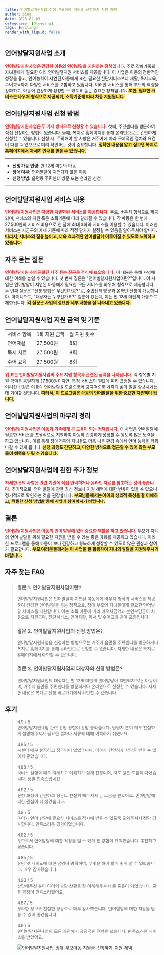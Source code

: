 ```yaml
---
title: 언어발달지원사업 장애 부모아동 지원금 신청하기 지원 혜택
author: bing
date: 2025-02-03
categories: [Blogging]
tags: [writing]
render_with_liquid: false
---
```



<h2 id='언어발달지원사업_소개'>언어발달지원사업 소개</h2>

<p><b><span style="color: #ee2323;">언어발달지원사업은 건강한 아동의 언어발달을 지원하는 정책입니다.</span></b> 주로 장애가족의 자녀들에게 필요한 여러 언어발달지원 서비스를 제공합니다. 이 사업은 아동의 전반적인 성장을 돕고, 언어능력이 지연된 아동에게 또한 필요한 진단서비스부터 재활, 독서교육, 수어교육까지 다양한 서비스를 포함하고 있습니다. 이러한 서비스를 통해 부모의 역량을 강화하고, 아동이 건강하게 성장할 수 있도록 돕는 중요한 정책입니다. <b><span style="background-color: #ffe066;">또한, 필요한 서비스는 바우처 형식으로 제공되며, 소득기준에 따라 차등 지원됩니다.</span></b></p>

<h2 id='서비스_신청방법'>언어발달지원사업 신청 방법</h2>

<p><b><span style="color: #ee2323;">언어발달지원사업은 두 가지 방식으로 신청할 수 있습니다.</span></b> 첫째, 주민센터를 방문하여 직접 신청하는 방법이 있습니다. 둘째, 복지로 홈페이지를 통해 온라인으로도 간편하게 신청할 수 있습니다. 신청 시, 주의해야 할 사항은 거주지에 따라 구체적인 절차와 요건이 다를 수 있으므로 미리 확인하는 것이 중요합니다. <b><span style="background-color: #ffe066;">정확한 내용을 알고 싶으면 복지로 홈페이지에서 자세히 안내를 받을 수 있습니다.</span></b></p>

<hr />

<ul>
    <li><b>신청 가능 연령:</b> 만 12세 미만의 아동</li>
    <li><b>장애 여부:</b> 언어발달이 지연되지 않은 아동</li>
    <li><b>신청 방법:</b> 읍면동 주민센터 방문 또는 온라인 신청</li>
</ul>

<hr />

<h2 id='서비스_내용'>언어발달지원사업 서비스 내용</h2>

<p><b><span style="color: #ee2323;">언어발달지원사업은 다양한 차별화된 서비스를 제공합니다.</span></b> 주로, 바우처 형식으로 제공되며, 서비스의 지원 폭은 소득기준에 따라 달라질 수 있습니다. 각 아동은 한 번에 27,500원의 서비스 비용으로 한 달에 최대 8회의 서비스를 이용할 수 있습니다. 이러한 서비스는 시군구의 자체 기준에 따라 적정 단가가 설정될 수 있음을 알아두셔야 합니다. <b><span style="background-color: #ffe066;">따라서, 서비스의 질을 높이고, 더욱 효과적인 언어발달이 이루어질 수 있도록 노력하고 있습니다.</span></b></p>

<h2 id='자주_묻는_질문'>자주 묻는 질문</h2>

<p><b><span style="color: #ee2323;">언어발달지원사업 관련된 자주 묻는 질문을 정리해 보았습니다.</span></b> 이 내용을 통해 사업에 대한 이해를 높일 수 있습니다. 첫 번째 질문은 "언어발달지원사업이란?"입니다. 이 사업은 언어발달이 지연된 아동에게 필요한 모든 서비스를 바우처 형식으로 제공합니다. 두 번째 질문은 "신청 방법은 무엇인가요?"로, 주민센터 방문과 온라인 신청이 가능합니다. 마지막으로, "대상자는 누구인가요?" 질문이 있는데, 이는 만 12세 미만의 아동으로 제한됩니다. <b><span style="background-color: #ffe066;">각 질문은 사업의 중요한 세부 사항을 잘 나타내고 있습니다.</span></b></p>

<h2 id='지원_금액'>언어발달지원사업 지원 금액 및 기준</h2>

<table>
    <tr>
        <td>서비스 항목</td>
        <td>1회 지원 금액</td>
        <td>월 지원 횟수</td>
    </tr>
    <tr>
        <td>언어재활</td>
        <td>27,500원</td>
        <td>8회</td>
    </tr>
    <tr>
        <td>독서 치료</td>
        <td>27,500원</td>
        <td>8회</td>
    </tr>
    <tr>
        <td>수어 교육</td>
        <td>27,500원</td>
        <td>8회</td>
    </tr>
</table>

<p><b><span style="color: #ee2323;">위 표는 언어발달지원사업의 주요 지원 항목과 관련된 금액을 나타냅니다.</span></b> 각 항목별 지원 금액은 동일하게 27,500원이지만, 특정 서비스의 필요에 따라 조정될 수 있습니다. 이러한 지원은 아동의 언어발달을 도움으로써 궁극적으로 가족의 삶의 질을 향상시키는데 기여할 것입니다. <b><span style="background-color: #ffe066;">따라서, 이 프로그램은 아동의 언어발달을 위한 중요한 지원책이 됩니다.</span></b></p>

<h2 id='마무리_정리'>언어발달지원사업의 마무리 정리</h2>

<p><b><span style="color: #ee2323;">언어발달지원사업은 아동과 가족에게 큰 도움이 되는 정책입니다.</span></b> 이 사업은 언어발달에 필요한 서비스를 포괄적으로 지원하여 아동이 건강하게 성장할 수 있도록 많은 노력을 하고 있습니다. 이를 통해 장애가족의 자녀들도 더욱 나은 환경 속에서 언어 능력을 키워나갈 수 있게 됩니다. <b><span style="background-color: #ffe066;">신청 과정도 간단하고, 다양한 방식으로 접근할 수 있어 많은 부모들이 혜택을 누릴 수 있습니다.</span></b></p>

<h2 id='추가_정보'>언어발달지원사업에 관한 추가 정보</h2>

<p><b><span style="color: #ee2323;">자세한 문의 사항은 관련 기관에 직접 연락하거나 온라인 자료를 참조하는 것이 좋습니다.</span></b> 추가적으로, 언어 발달에 관한 최신 정보나 지원 혜택에 대한 변동이 있을 수 있으니 정기적으로 확인하는 것을 권장합니다. <b><span style="background-color: #ffe066;">부모님들께서는 아이의 생리적 특성을 잘 이해하고, 적절한 신청 방법을 통해 사업에 참여하시기 바랍니다.</span></b></p>

<h2 id='결론'>결론</h2>

<p><b><span style="color: #ee2323;">언어발달지원사업은 아동의 언어 발달에 있어 중요한 역할을 하고 있습니다.</span></b> 부모가 자녀의 언어 발달을 위해 필요한 지원을 받을 수 있는 좋은 기회를 제공하고 있습니다. 이러한 프로그램을 통해 아동이 보다 건강하고 행복하게 성장할 수 있도록 많은 관심과 참여가 필요합니다. <b><span style="background-color: #ffe066;">부모 여러분들께서는 이 사업을 잘 활용하여 자녀의 발달을 지원해주시기 바랍니다.</span></b></p>


<h2 id='자주_찾는_FAQ'>자주 찾는 FAQ</h2>
<div itemscope="" itemtype="https://schema.org/FAQPage"> 
<blockquote> 
<div itemscope="" itemprop="mainEntity" itemtype="https://schema.org/Question"> 
<h3 itemprop="name">질문 1. 언어발달지원사업이란?</h3> 
<div itemscope="" itemprop="acceptedAnswer" itemtype="https://schema.org/Answer"> 
<span itemprop="text"> 
<p>언어발달지원사업은 언어발달이 지연된 아동에게 바우처 형식의 서비스를 제공하여 건강한 언어발달을 돕는 정책으로, 장애 부모의 자녀들에게 필요한 언어발달 서비스를 지원합니다. 이는 소득 기준에 따라 바우처금액과 본인부담금이 차등으로 지원되며, 진단서비스, 언어재활, 독서 및 수어교육 등이 포함됩니다.</p> 
</span> 
</div> 
</div> 
<div itemscope="" itemprop="mainEntity" itemtype="https://schema.org/Question"> 
<h3 itemprop="name">질문 2. 언어발달지원사업의 신청 방법은?</h3> 
<div itemscope="" itemprop="acceptedAnswer" itemtype="https://schema.org/Answer"> 
<span itemprop="text"> 
<p>언어발달지원사업을 신청하는 방법으로는 거주지 읍면동 주민센터를 방문하거나 복지로 홈페이지를 통해 온라인으로 신청할 수 있습니다. 자세한 내용은 복지로 홈페이지에서 확인할 수 있습니다.</p> 
</span> 
</div> 
</div> 
<div itemscope="" itemprop="mainEntity" itemtype="https://schema.org/Question"> 
<h3 itemprop="name">질문 3. 언어발달지원사업의 대상자와 신청 방법은?</h3> 
<div itemscope="" itemprop="acceptedAnswer" itemtype="https://schema.org/Answer"> 
<span itemprop="text"> 
<p>언어발달지원사업의 대상자는 만 12세 미만의 언어발달이 지연되지 않은 아동이며, 거주지 읍면동 주민센터를 방문하거나 온라인으로 신청할 수 있습니다. 자세한 내용은 복지로 신청 바로가기에서 확인할 수 있습니다.</p> 
</span> 
</div> 
</div> 
</blockquote> 
</div>
<h2 id='후기'>후기</h2>
<div itemscope itemtype="https://schema.org/Product">
  <blockquote>
  <div itemprop="review" itemscope itemtype="https://schema.org/Review">
      <div itemprop="reviewRating" itemscope itemtype="https://schema.org/Rating"> <span itemprop="ratingValue">4.9</span> / <span itemprop="bestRating">5</span> </div>
      <span itemprop="reviewBody">언어발달지원사업 관련 신청 경험이 정말 좋았습니다. 담당자 분이 매우 친절하게 설명해주셔서 필요한 절차나 서류에 대해 이해하기 쉬웠어요.</span>
  </div>
  <br>
  <div itemprop="review" itemscope itemtype="https://schema.org/Review">
      <div itemprop="reviewRating" itemscope itemtype="https://schema.org/Rating"> <span itemprop="ratingValue">4.95</span> / <span itemprop="bestRating">5</span> </div>
      <span itemprop="reviewBody">시설이 매우 깔끔하고 정돈되어 있었습니다. 아이가 편안하게 상담을 받을 수 있어서 좋았습니다.</span>
  </div>
  <br>
  <div itemprop="review" itemscope itemtype="https://schema.org/Review">
      <div itemprop="reviewRating" itemscope itemtype="https://schema.org/Rating"> <span itemprop="ratingValue">4.88</span> / <span itemprop="bestRating">5</span> </div>
      <span itemprop="reviewBody">서비스 설명이 매우 자세하고 이해하기 쉽게 진행되어, 저도 많은 도움이 되었습니다. 정말 만족스럽네요.</span>
  </div>
  <br>
  <div itemprop="review" itemscope itemtype="https://schema.org/Review">
      <div itemprop="reviewRating" itemscope itemtype="https://schema.org/Rating"> <span itemprop="ratingValue">4.92</span> / <span itemprop="bestRating">5</span> </div>
      <span itemprop="reviewBody">신청 과정이 간편하고 상담도 친절히 해주셔서 큰 도움을 받았어요. 언어발달에 대한 관심이 더 생겼습니다.</span>
  </div>
  <br>
  <div itemprop="review" itemscope itemtype="https://schema.org/Review">
      <div itemprop="reviewRating" itemscope itemtype="https://schema.org/Rating"> <span itemprop="ratingValue">4.9</span> / <span itemprop="bestRating">5</span> </div>
      <span itemprop="reviewBody">아이가 언어 발달에 필요한 서비스를 적시에 받을 수 있도록 도와주셔서 정말 감사합니다. 만족스러운 경험이었습니다.</span>
  </div>
  <br>
  <div itemprop="review" itemscope itemtype="https://schema.org/Review">
      <div itemprop="reviewRating" itemscope itemtype="https://schema.org/Rating"> <span itemprop="ratingValue">4.82</span> / <span itemprop="bestRating">5</span> </div>
      <span itemprop="reviewBody">부모로서 언어발달에 대한 걱정을 덜 수 있게 된 경험이 유익했습니다. 추천하고 싶습니다.</span>
  </div>
  <br>
  <div itemprop="review" itemscope itemtype="https://schema.org/Review">
      <div itemprop="reviewRating" itemscope itemtype="https://schema.org/Rating"> <span itemprop="ratingValue">4.85</span> / <span itemprop="bestRating">5</span> </div>
      <span itemprop="reviewBody">상담 및 서비스에 대한 설명이 명확하여, 무엇을 해야 할지 쉽게 알 수 있었습니다. 매우 감사했습니다.</span>
  </div>
  <br>
  <div itemprop="review" itemscope itemtype="https://schema.org/Review">
      <div itemprop="reviewRating" itemscope itemtype="https://schema.org/Rating"> <span itemprop="ratingValue">4.93</span> / <span itemprop="bestRating">5</span> </div>
      <span itemprop="reviewBody">상담해주신 분이 아이의 발달 상황을 잘 이해해주셔서 큰 도움이 되었습니다. 모든 과정이 만족스러웠어요.</span>
  </div>
  <br>
  <div itemprop="review" itemscope itemtype="https://schema.org/Review">
      <div itemprop="reviewRating" itemscope itemtype="https://schema.org/Rating"> <span itemprop="ratingValue">4.87</span> / <span itemprop="bestRating">5</span> </div>
      <span itemprop="reviewBody">정확한 정보와 친절한 상담으로 매우 감사했습니다. 언어발달에 대한 지원을 받을 수 있어 좋았습니다.</span>
  </div>
  <br>
  <div itemprop="review" itemscope itemtype="https://schema.org/Review">
      <div itemprop="reviewRating" itemscope itemtype="https://schema.org/Rating"> <span itemprop="ratingValue">4.9</span> / <span itemprop="bestRating">5</span> </div>
      <span itemprop="reviewBody">언어발달지원사업의 모든 과정에서 긍정적인 경험을 했습니다. 만족스러운 서비스를 받았어요.</span>
  </div>
  </blockquote>
</div>
<figure class="image"><img src="https://24nara.github.io/assets/img/thumbnail/언어발달지원사업-장애-부모아동-지원금-신청하기-지원-혜택.webp" alt="언어발달지원사업-장애-부모아동-지원금-신청하기-지원-혜택"></figure>